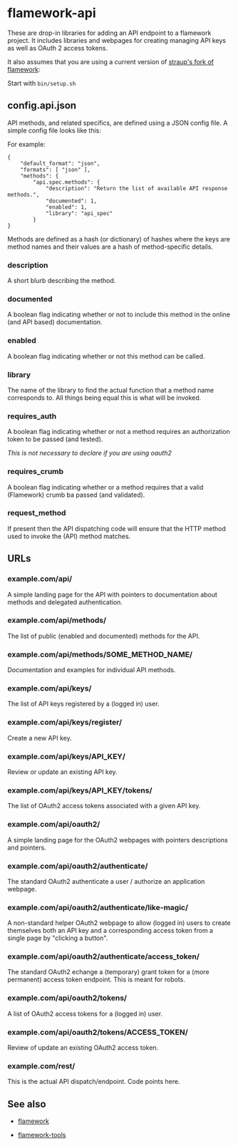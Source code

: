 flamework-api
==

These are drop-in libraries for adding an API endpoint to a flamework
project. It includes libraries and webpages for creating managing API keys as
well as OAuth 2 access tokens.

It also assumes that you are using a current version of [straup's fork of flamework](https://github.com/straup/flamework):

Start with `bin/setup.sh`

config.api.json
--

API methods, and related specifics, are defined using a JSON config file. A
simple config file looks like this:

For example:

	{
		"default_format": "json",
		"formats": [ "json" ],
		"methods": {
			"api.spec.methods": {
				"description": "Return the list of available API response methods.",
				"documented": 1,
				"enabled": 1,
				"library": "api_spec"
			}
	}

Methods are defined as a hash (or dictionary) of hashes where the keys are
method names and their values are a hash of method-specific details.

### description

A short blurb describing the method.

### documented

A boolean flag indicating whether or not to include this method in the online
(and API based) documentation.

### enabled

A boolean flag indicating whether or not this method can be called.

### library

The name of the library to find the actual function that a method name
corresponds to. All things being equal this is what will be invoked.

### requires_auth

A boolean flag indicating whether or not a method requires an authorization
token to be passed (and tested).

_This is not necessary to declare if you are using oauth2_

### requires_crumb

A boolean flag indicating whether or a method requires that a valid (Flamework)
crumb ba passed (and validated).

### request_method

If present then the API dispatching code will ensure that the HTTP method used
to invoke the (API) method matches.

URLs
--

### example.com/api/

A simple landing page for the API with pointers to documentation about methods
and delegated authentication.

### example.com/api/methods/

The list of public (enabled and documented) methods for the API.

### example.com/api/methods/SOME_METHOD_NAME/

Documentation and examples for individual API methods.

### example.com/api/keys/

The list of API keys registered by a (logged in) user.

### example.com/api/keys/register/

Create a new API key.

### example.com/api/keys/API_KEY/

Review or update an existing API key.

### example.com/api/keys/API_KEY/tokens/

The list of OAuth2 access tokens associated with a given API key.

### example.com/api/oauth2/

A simple landing page for the OAuth2 webpages with pointers descriptions 
and pointers.

### example.com/api/oauth2/authenticate/

The standard OAuth2 authenticate a user / authorize an application webpage.

### example.com/api/oauth2/authenticate/like-magic/

A non-standard helper OAuth2 webpage to allow (logged in) users to create
themselves both an API key and a corresponding access token from a single page
by "clicking a button".

### example.com/api/oauth2/authenticate/access_token/

The standard OAuth2 echange a (temporary) grant token for a (more permanent)
access token endpoint. This is meant for robots.

### example.com/api/oauth2/tokens/

A list of OAuth2 access tokens for a (logged in) user.

### example.com/api/oauth2/tokens/ACCESS_TOKEN/

Review of update an existing OAuth2 access token.

### example.com/rest/

This is the actual API dispatch/endpoint. Code points here.

See also
--

* [flamework](https://github.com/straup/flamework)

* [flamework-tools](https://github.com/straup/flamework)


